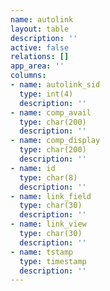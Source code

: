 ```yaml
---
name: autolink
layout: table
description: ''
active: false
relations: []
app_area: ''
columns:
- name: autolink_sid
  type: int(4)
  description: ''
- name: comp_avail
  type: char(200)
  description: ''
- name: comp_display
  type: char(200)
  description: ''
- name: id
  type: char(8)
  description: ''
- name: link_field
  type: char(30)
  description: ''
- name: link_view
  type: char(30)
  description: ''
- name: tstamp
  type: timestamp
  description: ''
---
```


